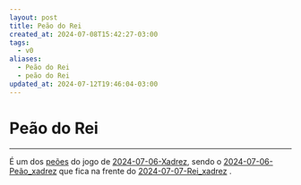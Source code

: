 ```yaml
---
layout: post
title: Peão do Rei
created_at: 2024-07-08T15:42:27-03:00
tags:
  - v0
aliases:
  - Peão do Rei
  - peão do Rei
updated_at: 2024-07-12T19:46:04-03:00
---
```

# Peão do Rei
---

É um dos [peões](_insight/2024/07/2024-07-06-Peão_xadrez.md) do jogo de [2024-07-06-Xadrez](api/2024/07/2024-07-06-Xadrez.md), sendo o [2024-07-06-Peão_xadrez](_insight/2024/07/2024-07-06-Peão_xadrez.md) que fica na frente do [2024-07-07-Rei_xadrez](_insight/2024/07/2024-07-07-Rei_xadrez.md) .